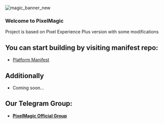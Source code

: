 ![magic_banner_new](https://github.com/PixelMagic-OS/.github/assets/26335242/bed6f27a-6724-46ca-b366-3e965d01216d)

### Welcome to PixelMagic

Project is based on Pixel Experience Plus version with some modifications

## You can start building by visiting manifest repo:
- [Platform Manifest](https://github.com/PixelMagic-OS/manifest)

## Additionally 
- Coming soon...

## Our Telegram Group:
- [**PixelMagic Official Group**](https://t.me/syberia_laurel_sprout/79150)
